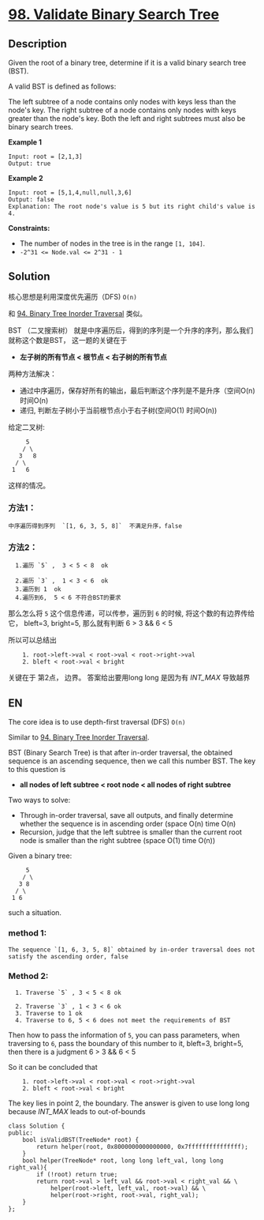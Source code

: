 # [98. Validate Binary Search Tree](https://leetcode.com/problems/validate-binary-search-tree/)

## Description
Given the root of a binary tree, determine if it is a valid binary search tree (BST).

A valid BST is defined as follows:

The left subtree of a node contains only nodes with keys less than the node's key.
The right subtree of a node contains only nodes with keys greater than the node's key.
Both the left and right subtrees must also be binary search trees.

**Example 1**

```
Input: root = [2,1,3]
Output: true
```

**Example 2**
```
Input: root = [5,1,4,null,null,3,6]
Output: false
Explanation: The root node's value is 5 but its right child's value is 4.
```

**Constraints:**

- The number of nodes in the tree is in the range `[1, 104]`.
- `-2^31 <= Node.val <= 2^31 - 1`

## Solution

核心思想是利用深度优先遍历（DFS)   `O(n)`

和   [94. Binary Tree Inorder Traversal](https://leetcode.com/problems/binary-tree-inorder-traversal/) 类似。


BST （二叉搜索树） 就是中序遍历后，得到的序列是一个升序的序列，那么我们就称这个数是BST， 这一题的关键在于

- **左子树的所有节点 < 根节点 < 右子树的所有节点**

两种方法解决：

- 通过中序遍历，保存好所有的输出，最后判断这个序列是不是升序（空间O(n) 时间O(n)
- 递归, 判断左子树小于当前根节点小于右子树(空间O(1) 时间O(n))




给定二叉树:

         5
        / \
       3   8
      / \
     1   6

这样的情况。 

### 方法1： 
    中序遍历得到序列  `[1, 6, 3, 5, 8]`  不满足升序，false


### 方法2：


      1.遍历 `5` ,  3 < 5 < 8  ok

      2.遍历 `3` ,  1 < 3 < 6  ok  
      3.遍历到 1  ok
      4.遍历到6,  5 < 6 不符合BST的要求

那么怎么将 `5` 这个信息传递，可以传参，遍历到 `6` 的时候, 将这个数的有边界传给它， bleft=3, bright=5, 那么就有判断  6 > 3 && 6 < 5

所以可以总结出

        1. root->left->val < root->val < root->right->val
        2. bleft < root->val < bright

关键在于 第2点， 边界。 答案给出要用long long 是因为有 *INT_MAX* 导致越界

## EN

The core idea is to use depth-first traversal (DFS) `O(n)`

Similar to [94. Binary Tree Inorder Traversal](https://leetcode.com/problems/binary-tree-inorder-traversal/).


BST (Binary Search Tree) is that after in-order traversal, the obtained sequence is an ascending sequence, then we call this number BST. The key to this question is

- **all nodes of left subtree < root node < all nodes of right subtree**

Two ways to solve:

- Through in-order traversal, save all outputs, and finally determine whether the sequence is in ascending order (space O(n) time O(n)
- Recursion, judge that the left subtree is smaller than the current root node is smaller than the right subtree (space O(1) time O(n))




Given a binary tree:

         5
        / \
       3 8
      / \
     1 6

such a situation.

### method 1: 
    The sequence `[1, 6, 3, 5, 8]` obtained by in-order traversal does not satisfy the ascending order, false


### Method 2:


      1. Traverse `5` , 3 < 5 < 8 ok

      2. Traverse `3` , 1 < 3 < 6 ok
      3. Traverse to 1 ok
      4. Traverse to 6, 5 < 6 does not meet the requirements of BST

Then how to pass the information of `5`, you can pass parameters, when traversing to `6`, pass the boundary of this number to it, bleft=3, bright=5, then there is a judgment 6 > 3 && 6 < 5

So it can be concluded that

        1. root->left->val < root->val < root->right->val
        2. bleft < root->val < bright

The key lies in point 2, the boundary. The answer is given to use long long because *INT_MAX* leads to out-of-bounds


```
class Solution {
public:
    bool isValidBST(TreeNode* root) {
        return helper(root, 0x8000000000000000, 0x7fffffffffffffff);
    }
    bool helper(TreeNode* root, long long left_val, long long right_val){
        if (!root) return true;
        return root->val > left_val && root->val < right_val && \
            helper(root->left, left_val, root->val) && \
            helper(root->right, root->val, right_val);
    }
};
```






